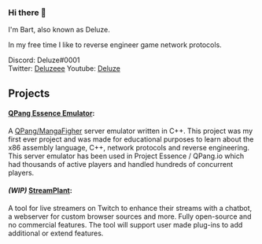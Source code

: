 ### Hi there 👋

I'm Bart, also known as Deluze.

In my free time I like to reverse engineer game network protocols.

Discord: Deluze#0001\
Twitter: [Deluzeee](https://twitter.com/Deluzeee)
Youtube: [Deluze](https://www.youtube.com/channel/UCpCdF7gxwsxikvYrqZNehPA)

## Projects

#### [QPang Essence Emulator](https://github.com/Deluze/qpang-essence-emulator):
A [QPang/MangaFigher](https://en.wikipedia.org/wiki/Manga_Fighter) server emulator written in C++. This project was my first ever project and was made for educational purposes to learn about the x86 assembly language, C++, network protocols and reverse engineering. This server emulator has been used in Project Essence / QPang.io which had thousands of active players and handled hundreds of concurrent players.

#### *(WIP)* [StreamPlant](https://github.com/Deluze/stream-plant):
A tool for live streamers on Twitch to enhance their streams with a chatbot, a webserver for custom browser sources and more. Fully open-source and no commercial features. The tool will support user made plug-ins to add additional or extend features. 
